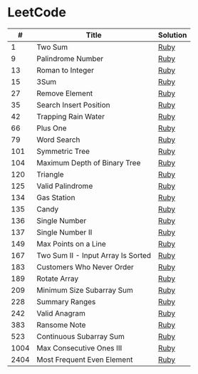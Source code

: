 # LeetCode

| # | Title | Solution |
|---| ----- | -------- |
|    1 | Two Sum                            | [Ruby](./ruby_solutions/1_two_sum.rb) |
|    9 | Palindrome Number                  | [Ruby](./ruby_solutions/9_palindrome_number.rb) |
|   13 | Roman to Integer                   | [Ruby](./ruby_solutions/13_roman_to_integer.rb) |
|   15 | 3Sum                               | [Ruby](./ruby_solutions/15_3sum.rb) |
|   27 | Remove Element                     | [Ruby](./ruby_solutions/27_remove_element.rb) |
|   35 | Search Insert Position             | [Ruby](./ruby_solutions/35_search_insert_position.rb) |
|   42 | Trapping Rain Water                | [Ruby](./ruby_solutions/42_trapping_rain_water.rb) |
|   66 | Plus One                           | [Ruby](./ruby_solutions/66_plus_one.rb) |
|   79 | Word Search                        | [Ruby](./ruby_solutions/79_word_search.rb) |
|  101 | Symmetric Tree                     | [Ruby](./ruby_solutions/101_symmetric_tree.rb) |
|  104 | Maximum Depth of Binary Tree       | [Ruby](./ruby_solutions/104_maximum_depth_of_binary_tree.rb) |
|  120 | Triangle                           | [Ruby](./ruby_solutions/120_triangle.rb) |
|  125 | Valid Palindrome                   | [Ruby](./ruby_solutions/125_valid_palindrome.rb) |
|  134 | Gas Station                        | [Ruby](./ruby_solutions/134_gas_station.rb) |
|  135 | Candy                              | [Ruby](./ruby_solutions/135_candy.rb) |
|  136 | Single Number                      | [Ruby](./ruby_solutions/136_single_number.rb) |
|  137 | Single Number II                   | [Ruby](./ruby_solutions/137_single_number_ii.rb) |
|  149 | Max Points on a Line               | [Ruby](./ruby_solutions/149_max_points_on_a_line.rb) |
|  167 | Two Sum II - Input Array Is Sorted | [Ruby](./ruby_solutions/167_two_sum_ii.rb) |
|  183 | Customers Who Never Order          | [Ruby](./ruby_solutions/183_customers_who_never_order.rb) |
|  189 | Rotate Array                       | [Ruby](./ruby_solutions/189_rotate_array.rb) |
|  209 | Minimum Size Subarray Sum          | [Ruby](./ruby_solutions/209_minimum_size_subarray_sum.rb) |
|  228 | Summary Ranges                     | [Ruby](./ruby_solutions/228_summary_ranges.rb) |
|  242 | Valid Anagram                      | [Ruby](./ruby_solutions/242_valid_anagram.rb) |
|  383 | Ransome Note                       | [Ruby](./ruby_solutions/383_ransom_note.rb) |
|  523 | Continuous Subarray Sum            | [Ruby](./ruby_solutions/523_continuous_subarray_sum.rb) |
| 1004 | Max Consecutive Ones III           | [Ruby](./ruby_solutions/1004_max_consecutive_ones_iii.rb) |
| 2404 | Most Frequent Even Element         | [Ruby](./ruby_solutions/2404_most_frequent_even_element.rb) |